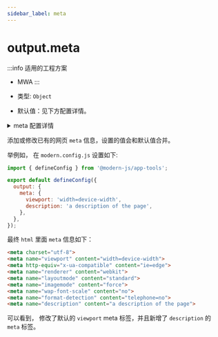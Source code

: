```yaml
---
sidebar_label: meta
---
```


# output.meta

:::info 适用的工程方案
* MWA
:::

* 类型: `Object`
* 默认值：见下方配置详情。

<details>
  <summary>meta 配置详情</summary>

```javascript
  {
    charset: { charset: 'utf-8'},
    viewport: 'width=device-width, initial-scale=1.0, shrink-to-fit=no, viewport-fit=cover, minimum-scale=1.0, maximum-scale=1.0, user-scalable=no',
    'http-equiv': { 'http-equiv': 'x-ua-compatible', content: 'ie=edge'},
    renderer: 'webkit',
    layoutmode: 'standard',
    imagemode: 'force',
    'wap-font-scale': 'no',
    'format-detection': 'telephone=no'
  }
```
</details>


添加或修改已有的网页 `meta` 信息，设置的值会和默认值合并。

举例如， 在 `modern.config.js` 设置如下:

```javascript title="modern.config.js"
import { defineConfig } from '@modern-js/app-tools';

export default defineConfig({
  output: {
    meta: {
      viewport: 'width=device-width',
      description: 'a description of the page',
    },
  },
});
```

最终 `html` 里面 `meta` 信息如下：

```html
<meta charset="utf-8">
<meta name="viewport" content="width=device-width">
<meta http-equiv="x-ua-compatible" content="ie=edge">
<meta name="renderer" content="webkit">
<meta name="layoutmode" content="standard">
<meta name="imagemode" content="force">
<meta name="wap-font-scale" content="no">
<meta name="format-detection" content="telephone=no">
<meta name="description" content="a description of the page">
```

可以看到， 修改了默认的 `viewport` meta 标签，并且新增了 `description` 的 `meta` 标签。
